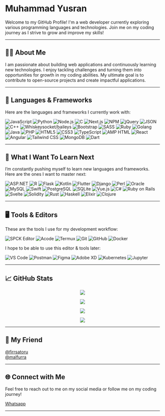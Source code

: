 # Muhammad Yusran

Welcome to my GitHub Profile! I'm a web developer currently exploring various programming languages and technologies. Join me on my coding journey as I strive to grow and improve my skills!

---

## 🧑‍💻 About Me
I am passionate about building web applications and continuously learning new technologies. I enjoy tackling challenges and turning them into opportunities for growth in my coding abilities. My ultimate goal is to contribute to open-source projects and create impactful applications.

---

## 🚀 Languages & Frameworks

Here are the languages and frameworks I currently work with:

![JavaScript](https://img.shields.io/badge/-JavaScript-F7DF1E?style=flat&logo=javascript&logoColor=black)
![Python](https://img.shields.io/badge/-Python-3776AB?style=flat&logo=python&logoColor=white)
![Node.js](https://img.shields.io/badge/-Node.js-339933?style=flat&logo=node.js&logoColor=white)
![C](https://img.shields.io/badge/-C-A8B9CC?style=flat&logo=c&logoColor=white)
![Next.js](https://img.shields.io/badge/-Next.js-000000?style=flat&logo=next.js&logoColor=white)
![NPM](https://img.shields.io/badge/-NPM-CB3837?style=flat&logo=npm&logoColor=white)
![jQuery](https://img.shields.io/badge/-jQuery-0769AD?style=flat&logo=jquery&logoColor=white)
![JSON](https://img.shields.io/badge/-JSON-000000?style=flat&logo=json&logoColor=white)
![C++](https://img.shields.io/badge/-C++-00599C?style=flat&logo=c%2B%2B&logoColor=white)
![Whiskeysocket/baileys](https://img.shields.io/badge/Whiskeysocket/baileys-25D366?style=flat&logo=whatsapp&logoColor=white)
![Bootstrap](https://img.shields.io/badge/-Bootstrap-563D7C?style=flat&logo=bootstrap&logoColor=white)
![SASS](https://img.shields.io/badge/-SASS-CC6699?style=flat&logo=sass&logoColor=white)
![Ruby](https://img.shields.io/badge/-Ruby-CC342D?style=flat&logo=ruby&logoColor=white)
![Golang](https://img.shields.io/badge/-Golang-00ADD8?style=flat&logo=go&logoColor=white)
![Java](https://img.shields.io/badge/-Java-007396?style=flat&logo=java&logoColor=white)
![PHP](https://img.shields.io/badge/-PHP-777BB4?style=flat&logo=php&logoColor=white)
![HTML5](https://img.shields.io/badge/-HTML5-E34F26?style=flat&logo=html5&logoColor=white)
![CSS3](https://img.shields.io/badge/-CSS3-1572B6?style=flat&logo=css3&logoColor=white)
![TypeScript](https://img.shields.io/badge/-TypeScript-3178C6?style=flat&logo=typescript&logoColor=white)
![AMP HTML](https://img.shields.io/badge/-AMP%20HTML-005AF0?style=flat&logo=amp&logoColor=white)
![React](https://img.shields.io/badge/-React-61DAFB?style=flat&logo=react&logoColor=black)
![Angular](https://img.shields.io/badge/-Angular-D52C2D?style=flat&logo=angular&logoColor=white)
![Tailwind CSS](https://img.shields.io/badge/-Tailwind%20CSS-38B2AC?style=flat&logo=tailwind-css&logoColor=white)
![MongoDB](https://img.shields.io/badge/-MongoDB-47A248?style=flat&logo=mongodb&logoColor=white)
![Dart](https://img.shields.io/badge/-Dart-00BFFF?style=flat&logo=dart&logoColor=white)

---

## 📖 What I Want To Learn Next

I’m constantly pushing myself to learn new languages and frameworks. Here are the ones I want to master next:

![ASP.NET](https://img.shields.io/badge/-ASP.NET-5C2D91?style=flat&logo=asp.net&logoColor=white)
![R](https://img.shields.io/badge/-R-276DC3?style=flat&logo=r&logoColor=white)
![Flask](https://img.shields.io/badge/-Flask-000000?style=flat&logo=flask&logoColor=white)
![Kotlin](https://img.shields.io/badge/-Kotlin-0095D5?style=flat&logo=kotlin&logoColor=white)
![Flutter](https://img.shields.io/badge/-Flutter-02569B?style=flat&logo=flutter&logoColor=white)
![Django](https://img.shields.io/badge/-Django-092E20?style=flat&logo=django&logoColor=white)
![Perl](https://img.shields.io/badge/-Perl-000000?style=flat&logo=perl&logoColor=white)
![Oracle](https://img.shields.io/badge/-Oracle-F80000?style=flat&logo=oracle&logoColor=white)
![MySQL](https://img.shields.io/badge/-MySQL-4479A1?style=flat&logo=mysql&logoColor=white)
![Swift](https://img.shields.io/badge/-Swift-FFA500?style=flat&logo=swift&logoColor=white)
![PostgreSQL](https://img.shields.io/badge/-PostgreSQL-4169E1?style=flat&logo=postgresql&logoColor=white)
![SQLite](https://img.shields.io/badge/-SQLite-003B57?style=flat&logo=sqlite&logoColor=white)
![Vue.js](https://img.shields.io/badge/-Vue.js-42b883?style=flat&logo=vue.js&logoColor=white)
![C#](https://img.shields.io/badge/C%23-239120?style=flat&logo=c-sharp&logoColor=white)
![Ruby on Rails](https://img.shields.io/badge/-Ruby%20on%20Rails-C72C31?style=flat&logo=ruby&logoColor=white)
![Svelte](https://img.shields.io/badge/-Svelte-FF3E00?style=flat&logo=svelte&logoColor=white)
![Solidity](https://img.shields.io/badge/-Solidity-363636?style=flat&logo=solidity&logoColor=white)
![Rust](https://img.shields.io/badge/-Rust-000000?style=flat&logo=rust&logoColor=white)
![Haskell](https://img.shields.io/badge/-Haskell-5D4F85?style=flat&logo=haskell&logoColor=white)
![Elixir](https://img.shields.io/badge/-Elixir-4B275F?style=flat&logo=elixir&logoColor=white)
![Clojure](https://img.shields.io/badge/-Clojure-5881D8?style=flat&logo=clojure&logoColor=white)

---

## 🖥️ Tools & Editors

These are the tools I use for my development workflow:

![SPCK Editor](https://img.shields.io/badge/SPCK%20Editor-4E7C5C?style=flat&logo=html5&logoColor=white)
![Acode](https://img.shields.io/badge/Acode-FF7F00?style=flat&logo=android&logoColor=white)
![Termux](https://img.shields.io/badge/Termux-2BBF00?style=flat)
![Git](https://img.shields.io/badge/Git-F05032?style=flat&logo=git&logoColor=white)
![GitHub](https://img.shields.io/badge/GitHub-181717?style=flat&logo=github&logoColor=white)
![Docker](https://img.shields.io/badge/Docker-2496ED?style=flat&logo=docker&logoColor=white)


I hope to be able to use this editor & tools later:

![VS Code](https://img.shields.io/badge/VS%20Code-007ACC?style=flat&logo=visual-studio-code&logoColor=white)
![Postman](https://img.shields.io/badge/Postman-FF6C37?style=flat&logo=postman&logoColor=white)
![Figma](https://img.shields.io/badge/Figma-F24E1E?style=flat&logo=figma&logoColor=white)
![Adobe XD](https://img.shields.io/badge/Adobe%20XD-FF61F6?style=flat&logo=adobe-xd&logoColor=white)
![Kubernetes](https://img.shields.io/badge/Kubernetes-326CE5?style=flat&logo=kubernetes&logoColor=white)
![Jupyter](https://img.shields.io/badge/Jupyter-DA5B0B?style=flat&logo=jupyter&logoColor=white)

---

## 📈 GitHub Stats

<p align="center">
  <img src="https://github-readme-streak-stats.herokuapp.com/?user=mhmmdyusran&theme=dark&hide_border=true" />
</p>

<p align="center">  
  <img src="http://github-profile-summary-cards.vercel.app/api/cards/profile-details?username=mhmmdyusran&theme=dark" />
</p>

<p align="center">
  <img src="https://github-readme-stats.vercel.app/api/top-langs/?username=mhmmdyusran&layout=compact&langs_count=10&theme=dark&hide_border=true" />
</p>

<p align="center">
  <img src="https://github-readme-stats.vercel.app/api?username=mhmmdyusran&count_private=true&show_icons=true&theme=dark&hide_title=true&hide_border=true" />
</p>

---

## 👥 My Friend

[@firrsatoru](https://github.com/firrsatoru)
<br>
[@malfurra](https://github.com/malfurra)

---

## 🌐 Connect with Me

Feel free to reach out to me on my social media or follow me on my coding journey!

[Whatsapp](https://wa.me/6285822049880)

---
